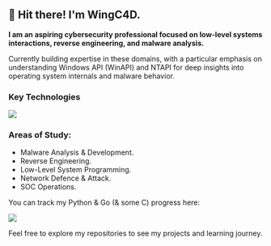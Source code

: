 ## 👋 Hit there! I'm WingC4D.
**I am an aspiring cybersecurity professional focused on low-level systems interactions, reverse engineering, and malware analysis.**

Currently building expertise in these domains, with a particular emphasis on understanding Windows API (WinAPI) and NTAPI for deep insights into operating system internals and malware behavior.

### **Key Technologies**
<p align="left">
  <href = "https://skillicons.dev">
  <img src="https://skillicons.dev/icons?i=py,c,go,vscode,visualstudio,clion,pycharm,github,obsidian,windows,kali,ubuntu" >
</p>

### **Areas of Study:** 
* Malware Analysis & Development.
* Reverse Engineering.
* Low-Level System Programming.
* Network Defence & Attack.
* SOC Operations.

You can track my Python & Go (& some C) progress here:

<p align="left">
  <img src="https://api.boot.dev/v1/users/public/aa10fbeb-1570-45be-b3de-ab7c4f308eb5/thumbnail" >
</p>

Feel free to explore my repositories to see my projects and learning journey.


